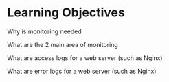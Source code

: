 # Learning Objectives

Why is monitoring needed

What are the 2 main area of monitoring

What are access logs for a web server (such as Nginx)

What are error logs for a web server (such as Nginx)

